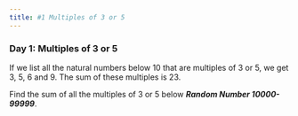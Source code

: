 ```yaml
---
title: #1 Multiples of 3 or 5
---
```

### Day 1: Multiples of 3 or 5
If we list all the natural numbers below 10 that are multiples of 3 or 5, we get 3, 5, 6 and 9. The sum of these multiples is 23.

Find the sum of all the multiples of 3 or 5 below ***Random Number 10000-99999***.
<!-- 
Find the sum of all multiples of 3 or 5 and the square of multiples of 7. -->